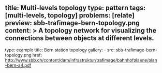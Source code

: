 title: Multi-levels topology
type: pattern
tags: [multi-levels, topology]
problems: [relate]
preview: sbb-trafimage-bern-topology.png
content: >
    A topology network for visualizing the connections between objects at different levels.
---
type: example
title: Bern station topology 
gallery:
    - src: sbb-trafimage-bern-topology.png
      href: http://www.sbb.ch/content/dam/infrastruktur/trafimage/bahnhofplaene/plan-bern-a4.pdf
    
